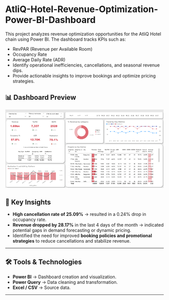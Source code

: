 # AtliQ-Hotel-Revenue-Optimization-Power-BI-Dashboard
This project analyzes revenue optimization opportunities for the AtliQ Hotel chain using Power BI. 
The dashboard tracks KPIs such as:
- RevPAR (Revenue per Available Room)
- Occupancy Rate
- Average Daily Rate (ADR)
- Identify operational inefficiencies, cancellations, and seasonal revenue dips.
- Provide actionable insights to improve bookings and optimize pricing strategies.
## 📊 Dashboard Preview
![Dashboard Screenshot](https://github.com/TaymarAmar07/AtliQ-Hotel-Revenue-Optimization-Power-BI-Dashboard/blob/main/Dashboard%20Preview%20(1).png)
## 🔑 Key Insights
- **High cancellation rate of 25.09%** → resulted in a 0.24% drop in occupancy rate.  
- **Revenue dropped by 28.17%** in the last 4 days of the month → indicated potential gaps in demand forecasting or dynamic pricing.  
- Identified the need for improved **booking policies and promotional strategies** to reduce cancellations and stabilize revenue.  

---

## 🛠️ Tools & Technologies
- **Power BI** → Dashboard creation and visualization.  
- **Power Query** → Data cleaning and transformation.  
- **Excel / CSV** → Source data.  

---
